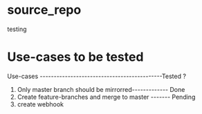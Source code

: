 # source_repo
testing
# Use-cases to be tested
Use-cases --------------------------------------------Tested ?
1. Only master branch should be mirrorred-------------  Done
2. Create feature-branches and merge to master -------  Pending
3. create webhook